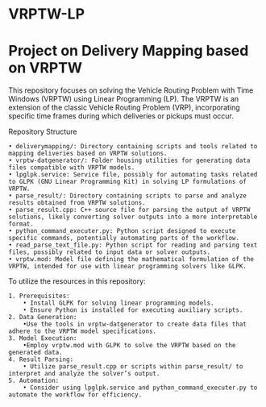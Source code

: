 # VRPTW-LP
# Project on Delivery Mapping based on VRPTW


This repository focuses on solving the Vehicle Routing Problem with Time Windows (VRPTW) using Linear Programming (LP). The VRPTW is an extension of the classic Vehicle Routing Problem (VRP), incorporating specific time frames during which deliveries or pickups must occur.


Repository Structure

	• deliverymapping/: Directory containing scripts and tools related to mapping deliveries based on VRPTW solutions.
	• vrptw-datgenerator/: Folder housing utilities for generating data files compatible with VRPTW models.
	• lpglpk.service: Service file, possibly for automating tasks related to GLPK (GNU Linear Programming Kit) in solving LP formulations of VRPTW.
	• parse_result/: Directory containing scripts to parse and analyze results obtained from VRPTW solutions.
	• parse_result.cpp: C++ source file for parsing the output of VRPTW solutions, likely converting solver outputs into a more interpretable format.
	• python_command_executer.py: Python script designed to execute specific commands, potentially automating parts of the workflow.
	• read_parse_text_file.py: Python script for reading and parsing text files, possibly related to input data or solver outputs.
	• vrptw.mod: Model file defining the mathematical formulation of the VRPTW, intended for use with linear programming solvers like GLPK.



To utilize the resources in this repository:

	1. Prerequisites:
		• Install GLPK for solving linear programming models.
		• Ensure Python is installed for executing auxiliary scripts.
	2. Data Generation:
	 	•Use the tools in vrptw-datgenerator to create data files that adhere to the VRPTW model specifications.
	3. Model Execution:
		•Employ vrptw.mod with GLPK to solve the VRPTW based on the generated data.
	4. Result Parsing:
		• Utilize parse_result.cpp or scripts within parse_result/ to interpret and analyze the solver’s output.
	5. Automation:
		• Consider using lpglpk.service and python_command_executer.py to automate the workflow for efficiency.
